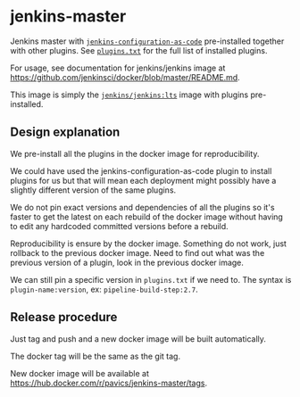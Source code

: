 # jenkins-master
Jenkins master with
[`jenkins-configuration-as-code`](https://jenkins.io/projects/jcasc/)
pre-installed together with other plugins.  See
[`plugins.txt`](https://github.com/Ouranosinc/jenkins-master/blob/master/plugins.txt)
for the full list of installed plugins.

For usage, see documentation for jenkins/jenkins image at
https://github.com/jenkinsci/docker/blob/master/README.md.

This image is simply the
[`jenkins/jenkins:lts`](https://hub.docker.com/r/jenkins/jenkins/) image with
plugins pre-installed.


## Design explanation

We pre-install all the plugins in the docker image for reproducibility.

We could have used the jenkins-configuration-as-code plugin to install plugins
for us but that will mean each deployment might possibly have a slightly
different version of the same plugins.

We do not pin exact versions and dependencies of all the plugins so it's faster
to get the latest on each rebuild of the docker image without having to edit
any hardcoded committed versions before a rebuild.

Reproducibility is ensure by the docker image.  Something do not work, just
rollback to the previous docker image.  Need to find out what was the previous
version of a plugin, look in the previous docker image.

We can still pin a specific version in `plugins.txt` if we need to.  The syntax
is `plugin-name:version`, ex: `pipeline-build-step:2.7`.


## Release procedure

Just tag and push and a new docker image will be built automatically.

The docker tag will be the same as the git tag.

New docker image will be available at
https://hub.docker.com/r/pavics/jenkins-master/tags.
